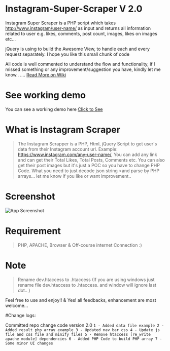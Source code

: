 # Instagram-Super-Scraper V 2.0

Instagram Super Scraper is a PHP script which takes http://www.instagram/user-name/ as input and returns all information
related to user e.g. likes, comments, post count, images, likes on images etc...

jQuery is using to build the Awesome View, to handle each and every request separately. I hope you like this small chunk of code

All code is well commented to understand the flow and functionality, if I missed something or
any improvement/suggestion you have, kindly let me know.. .... [Read More on Wiki](https://github.com/neerajsinghsonu/Instagram-Data-Scraper/wiki)

# See working demo
You can see a working demo here [Click to See](https://drive.google.com/file/d/0B2Jr4ZrDD_hFbkhLdXRFb0xBQk0/view)

# What is Instagram Scraper

>The Instagram Scrapper is a PHP, Html, jQuery Script to get user's data from their Instagram account url.
>Example: https://www.instagram.com/any-user-name/, You can add any link and can get their Total Likes, Total Posts, Comments etc.
>You can also get their post images but it's just a POC so you have to change PHP Code. What you need to just decode json string >and parse by PHP arrays... let me know if you like or want improvement.. 

# Screenshot
![App Screenshot](https://github.com/neerajsinghsonu/Instagram-Scraper/blob/master/Public/assets/images/screen-app.png)

# Requirement

>PHP, APACHE, Browser & Off-course internet Connection :)

# Note
> Rename dev.htaccess to .htaccess (If you are using windows just rename file dev.htaccess to .htaccess. and window will ignore last dot.. )

Feel free to use and enjoy!! & Yes! all feedbacks, enhancement are most welcome... 

#Change logs:

Committed repo change code version 2.0
`
1 - Added data file example
2 - Added result php array example
3 - Updated nav bar css
4 - Update js file and css file and minify files
5 - Remove htaccess [re_write apache module] dependencies
6 - Added PHP Code to build PHP array
7 - Some minor UI changes
`
